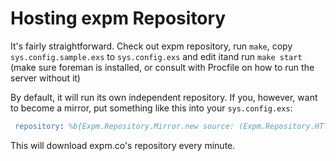 Hosting expm Repository
=======================

It's fairly straightforward. Check out expm repository, run `make`, copy `sys.config.sample.exs` to `sys.config.exs` and edit itand run `make start` (make sure foreman is installed, or consult with Procfile on how to run the server without it)

By default, it will run its own independent repository. If you, however, want to become a mirror, put something like this into your `sys.config.exs`:

```erlang
 repository: %b{Expm.Repository.Mirror.new source: (Expm.Repository.HTTP.new url: "http://expm.co"), destination: Expm.Repository.DETS.new(filename: env[:datafile]), frequency: 1000*60"},
```

This will download expm.co's repository every minute.